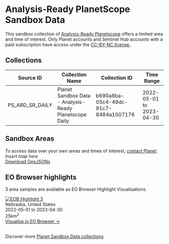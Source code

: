 # Analysis-Ready PlanetScope Sandbox Data

<p> This sandbox collection of  <a href="../analysis-ready-planetscope/">Analysis-Ready Planetscope</a> offers a limited area and time of interest. Only Planet accounts and Sentinel Hub accounts with a paid subscription have access under the <a href="https://creativecommons.org/licenses/by-nc/4.0/">CC-BY-NC license.</a></p>

## Collections

<table>
  <thead>
    <tr>
      <th>Source ID</th>
      <th>Collection Name</th>
      <th>Collection ID</th>
      <th>Time Range</th>
    </tr>
  </thead>
  <tbody>
    <tr>
      <td>PS_ARD_SR_DAILY</td>
      <td>Planet Sandbox Data - Analysis-Ready Planetscope Daily</td>
      <td>b690a8ba-05c4-49dc-91c7-8484a1007176</td>
      <td>2022-05-01 to 2023-04-30</td>
    </tr>
   </tbody>
</table>

## Sandbox Areas

To access data over your own areas and times of interest, [contact Planet](https://www.planet.com/contact-sales/#contact-sales).
<br>
_Insert map here_
<br>
[Download GeoJSONs]()

## EO Browser highlights

3 area samples are available as EO Browser Highlight Visualisations.
<br>

<div class="container33">
    <div class="image-card">
    <a href='https://apps.sentinel-hub.com/eo-browser/?zoom=12&lat=40.8408&lng=-96.5355&themeId=PLANET_SANDBOX&visualizationUrl=https%3A%2F%2Fservices.sentinel-hub.com%2Fogc%2Fwms%2F415887db-d2e7-4a13-b076-70f3135bd821&datasetId=b690a8ba-05c4-49dc-91c7-8484a1007176&fromTime=2022-12-22T00%3A00%3A00.000Z&toTime=2022-12-22T23%3A59%3A59.999Z&layerId=TRUE-COLOR &demSource3D="MAPZEN”'><img src="analysis-ready-planetscope.png" alt="EOB Highlight 3" class="imagette"></a>
        <div class="info">
            <div class="title">Nebraska, United States</div>
            <div class="text">
                2022-05-01 to 2023-04-30<br>
                25km<sup>2</sup>
            </div>
            <div class="eob-link"><a href='https://apps.sentinel-hub.com/eo-browser/?zoom=12&lat=40.8408&lng=-96.5355&themeId=PLANET_SANDBOX&visualizationUrl=https%3A%2F%2Fservices.sentinel-hub.com%2Fogc%2Fwms%2F415887db-d2e7-4a13-b076-70f3135bd821&datasetId=b690a8ba-05c4-49dc-91c7-8484a1007176&fromTime=2022-12-22T00%3A00%3A00.000Z&toTime=2022-12-22T23%3A59%3A59.999Z&layerId=TRUE-COLOR &demSource3D="MAPZEN”'>Visualise in EO Browser -></a></div>
        </div>
    </div>
</div>
<br>

Discover more [Planet Sandbox Data collections](../planet-sandbox-data/)
